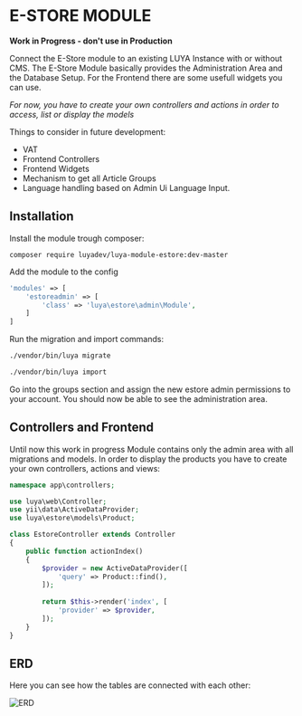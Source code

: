 # E-STORE MODULE

**Work in Progress - don't use in Production**

Connect the E-Store module to an existing LUYA Instance with or without CMS. The E-Store Module basically provides the Administration Area and the Database Setup. For the Frontend there are some usefull widgets you can use.

*For now, you have to create your own controllers and actions in order to access, list or display the models*

Things to consider in future development:

+ VAT
+ Frontend Controllers
+ Frontend Widgets
+ Mechanism to get all Article Groups
+ Language handling based on Admin Ui Language Input.

## Installation

Install the module trough composer:

```
composer require luyadev/luya-module-estore:dev-master
```

Add the module to the config

```php
'modules' => [
    'estoreadmin' => [
        'class' => 'luya\estore\admin\Module',
    ]
]
```

Run the migration and import commands:

```sh
./vendor/bin/luya migrate
```

```sh
./vendor/bin/luya import
```

Go into the groups section and assign the new estore admin permissions to your account. You should now be able to see the administration area.

## Controllers and Frontend

Until now this work in progress Module contains only the admin area with all migrations and models. In order to display the products you have to create your own controllers, actions and views:

```php
namespace app\controllers;

use luya\web\Controller;
use yii\data\ActiveDataProvider;
use luya\estore\models\Product;

class EstoreController extends Controller
{
    public function actionIndex()
    {
        $provider = new ActiveDataProvider([
            'query' => Product::find(),
        ]);
        
        return $this->render('index', [
            'provider' => $provider,
        ]);
    }
}
```

## ERD

Here you can see how the tables are connected with each other:

![ERD](https://cloud.githubusercontent.com/assets/3417221/26308614/3fdab2f2-3efa-11e7-904c-5965beda2f25.png)
